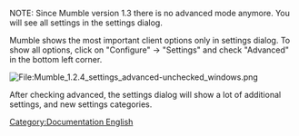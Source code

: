 NOTE: Since Mumble version 1.3 there is no advanced mode anymore. You
will see all settings in the settings dialog.

Mumble shows the most important client options only in settings dialog.
To show all options, click on "Configure" -\> "Settings" and check
"Advanced" in the bottom left corner.

![<File:Mumble_1.2.4_settings_advanced-unchecked_windows.png>](Mumble_1.2.4_settings_advanced-unchecked_windows.png
"File:Mumble_1.2.4_settings_advanced-unchecked_windows.png")

After checking advanced, the settings dialog will show a lot of
additional settings, and new settings categories.

[Category:Documentation
English](Category:Documentation_English "wikilink")